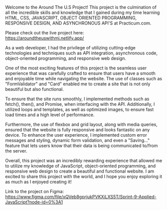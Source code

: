 Welcome to the Around The U.S Project! This project is the culmination of all the incredible skills and knowledge that I gained during my time learning HTML, CSS, JAVASCRIPT, OBJECT ORIENTED PROGRAMMING, RESPONSIVE DESIGN, AND ASYNCHRONOUS API'S at Practicum.com. 

Please check out the live project here:
https://aroundtheuswithmj.netlify.app/

As a web developer, I had the privilege of utilizing cutting-edge technologies and techniques such as API integration, asynchronous code, object-oriented programming, and responsive web design.

One of the most exciting features of this project is the seamless user experience that was carefully crafted to ensure that users have a smooth and enjoyable time while navigating the website. The use of classes such as "FormValidator" and "Card" enabled me to create a site that is not only beautiful but also functional.

To ensure that the site runs smoothly, I implemented methods such as fetch(), then(), and Promise, when interfacing with the API. Additionally, I utilized loops and templates, as well as optimized images, to ensure fast load times and a high level of performance.

Furthermore, the use of flexbox and grid layout, along with media queries, ensured that the website is fully responsive and looks fantastic on any device. To enhance the user experience, I implemented custom error messages and styling, dynamic form validation, and even a "Saving..." feature that lets users know that their data is being communicated to/from the server.

Overall, this project was an incredibly rewarding experience that allowed me to utilize my knowledge of JavaScript, object-oriented programming, and responsive web design to create a beautiful and functional website. I am excited to share this project with the world, and I hope you enjoy exploring it as much as I enjoyed creating it!

Link to the project on Figma: https://www.figma.com/file/xQVeb8gprjukPVKXiLXS5T/Sprint-9-Applied-JavaScript?node-id=0%3A1

